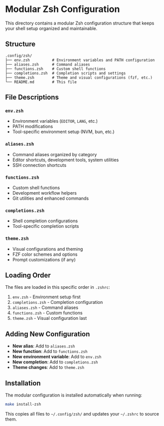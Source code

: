 # Modular Zsh Configuration

This directory contains a modular Zsh configuration structure that keeps your shell setup organized and maintainable.

## Structure

```
.config/zsh/
├── env.zsh          # Environment variables and PATH configuration
├── aliases.zsh      # Command aliases
├── functions.zsh    # Custom shell functions
├── completions.zsh  # Completion scripts and settings
├── theme.zsh        # Theme and visual configurations (fzf, etc.)
└── README.md        # This file
```

## File Descriptions

### `env.zsh`
- Environment variables (`EDITOR`, `LANG`, etc.)
- PATH modifications
- Tool-specific environment setup (NVM, bun, etc.)

### `aliases.zsh`
- Command aliases organized by category
- Editor shortcuts, development tools, system utilities
- SSH connection shortcuts

### `functions.zsh`
- Custom shell functions
- Development workflow helpers
- Git utilities and enhanced commands

### `completions.zsh`
- Shell completion configurations
- Tool-specific completion scripts

### `theme.zsh`
- Visual configurations and theming
- FZF color schemes and options
- Prompt customizations (if any)

## Loading Order

The files are loaded in this specific order in `.zshrc`:
1. `env.zsh` - Environment setup first
2. `completions.zsh` - Completion configuration
3. `aliases.zsh` - Command aliases
4. `functions.zsh` - Custom functions
5. `theme.zsh` - Visual configuration last

## Adding New Configuration

- **New alias**: Add to `aliases.zsh`
- **New function**: Add to `functions.zsh`
- **New environment variable**: Add to `env.zsh`
- **New completion**: Add to `completions.zsh`
- **Theme changes**: Add to `theme.zsh`

## Installation

The modular configuration is installed automatically when running:
```bash
make install-zsh
```

This copies all files to `~/.config/zsh/` and updates your `~/.zshrc` to source them.
